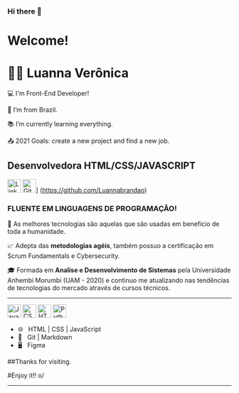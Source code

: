 ### Hi there 👋
# Welcome!


# 👨‍💻 Luanna Verônica  

:computer: I'm Front-End Developer!

:house_with_garden: I’m from Brazil.

:books: I’m currently learning everything.

:outbox_tray: 2021 Goals: create a new project and find a new job.



## Desenvolvedora HTML/CSS/JAVASCRIPT 

[<img src="https://img.shields.io/badge/LinkedIn-0077B5?style=for-the-badge&logo=linkedin&logoColor=white" alt="Linkedin" height="30"/>](https://www.linkedin.com/in/luanna-ver%C3%B4nica-silva-brand%C3%A3o-65432a153/)
<img src="https://img.shields.io/badge/GitHub-100000?style=for-the-badge&logo=github&logoColor=white" alt="GitHub" height="30"/>] (https://github.com/Luannabrandao)


### FLUENTE EM LINGUAGENS DE PROGRAMAÇÃO!

🎯 As melhores tecnologias são aquelas que são usadas em benefício de toda a humanidade.

📈 Adepta das **metodologias agéis**, também possuo a certificação em Scrum Fundamentals e Cybersecurity.

🎓 Formada em **Analise e Desenvolvimento de Sistemas** pela Universidade Anhembi Morumbi (UAM - 2020) e continuo me atualizando nas tendências de tecnologias do mercado através de cursos técnicos.

***
 <img src="https://upload.wikimedia.org/wikipedia/commons/thumb/9/99/Unofficial_JavaScript_logo_2.svg/480px-Unofficial_JavaScript_logo_2.svg.png" alt= "JavaScript" height="30"/>

<img src="https://seeklogo.com/images/C/css3-logo-8724075274-seeklogo.com.png" alt= "CSS3" height="30"/>
  
<img src="https://logodownload.org/wp-content/uploads/2016/10/html5-logo-1.png" alt="HTML5" height="30"/>

<img src="https://img.shields.io/badge/Python-3776AB?style=for-the-badge&logo=python&logoColor=white " alt= "Python"	 height="30"/>

- 🌐 &nbsp; HTML | CSS | JavaScript 
- 🔧 &nbsp; Git | Markdown 
- 🖥 &nbsp; Figma


##Thanks for visiting.

#Enjoy it!! o/

----------------------------------------------------------------------------------
